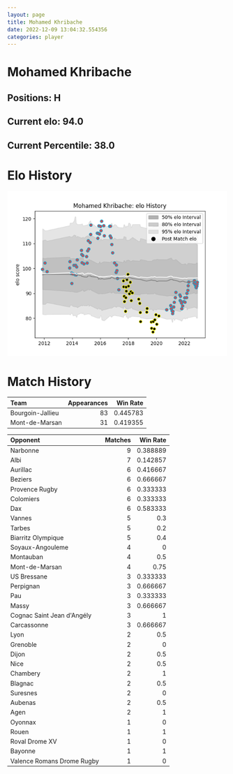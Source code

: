 ```yaml
---  
layout: page  
title: Mohamed Khribache  
date: 2022-12-09 13:04:32.554356  
categories: player  
---
```

# Mohamed Khribache

## Positions: H

## Current elo: 94.0

## Current Percentile: 38.0

# Elo History


![elo history](history_MohamedKhribache.png)
# Match History


| Team             |   Appearances |   Win Rate |
|:-----------------|--------------:|-----------:|
| Bourgoin-Jallieu |            83 |   0.445783 |
| Mont-de-Marsan   |            31 |   0.419355 |

| Opponent                   |   Matches |   Win Rate |
|:---------------------------|----------:|-----------:|
| Narbonne                   |         9 |   0.388889 |
| Albi                       |         7 |   0.142857 |
| Aurillac                   |         6 |   0.416667 |
| Beziers                    |         6 |   0.666667 |
| Provence Rugby             |         6 |   0.333333 |
| Colomiers                  |         6 |   0.333333 |
| Dax                        |         6 |   0.583333 |
| Vannes                     |         5 |   0.3      |
| Tarbes                     |         5 |   0.2      |
| Biarritz Olympique         |         5 |   0.4      |
| Soyaux-Angouleme           |         4 |   0        |
| Montauban                  |         4 |   0.5      |
| Mont-de-Marsan             |         4 |   0.75     |
| US Bressane                |         3 |   0.333333 |
| Perpignan                  |         3 |   0.666667 |
| Pau                        |         3 |   0.333333 |
| Massy                      |         3 |   0.666667 |
| Cognac Saint Jean d'Angély |         3 |   1        |
| Carcassonne                |         3 |   0.666667 |
| Lyon                       |         2 |   0.5      |
| Grenoble                   |         2 |   0        |
| Dijon                      |         2 |   0.5      |
| Nice                       |         2 |   0.5      |
| Chambery                   |         2 |   1        |
| Blagnac                    |         2 |   0.5      |
| Suresnes                   |         2 |   0        |
| Aubenas                    |         2 |   0.5      |
| Agen                       |         2 |   1        |
| Oyonnax                    |         1 |   0        |
| Rouen                      |         1 |   1        |
| Roval Drome XV             |         1 |   0        |
| Bayonne                    |         1 |   1        |
| Valence Romans Drome Rugby |         1 |   0        |